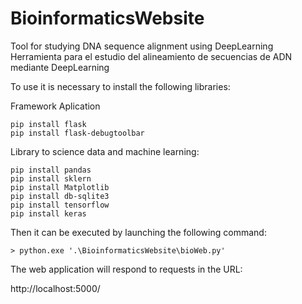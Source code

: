 # BioinformaticsWebsite

Tool for studying DNA sequence alignment using DeepLearning
Herramienta para el estudio del alineamiento de secuencias de ADN mediante DeepLearning

To use it is necessary to install the following libraries:

  Framework Aplication

    pip install flask
    pip install flask-debugtoolbar

  Library to science data and machine learning: 

    pip install pandas
    pip install sklern
    pip install Matplotlib
    pip install db-sqlite3
    pip install tensorflow
    pip install keras


Then it can be executed by launching the following command:

    > python.exe '.\BioinformaticsWebsite\bioWeb.py'

The web application will respond to requests in the URL:

http://localhost:5000/
